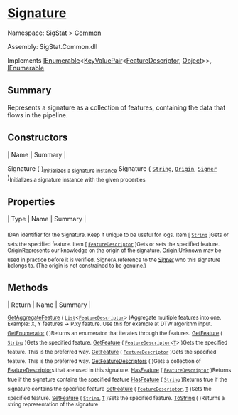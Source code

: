 # [Signature](./Signature.md)

Namespace: [SigStat]() > [Common](./README.md)

Assembly: SigStat.Common.dll

Implements [IEnumerable](https://docs.microsoft.com/en-us/dotnet/api/System.Collections.Generic.IEnumerable-1)\<[KeyValuePair](https://docs.microsoft.com/en-us/dotnet/api/System.Collections.Generic.KeyValuePair-2)\<[FeatureDescriptor](./FeatureDescriptor.md), [Object](https://docs.microsoft.com/en-us/dotnet/api/System.Object)>>, [IEnumerable](https://docs.microsoft.com/en-us/dotnet/api/System.Collections.IEnumerable)

## Summary
Represents a signature as a collection of features, containing the data that flows in the pipeline.

## Constructors

| Name | Summary | 

Signature (  )<sub>Initializes a signature instance</sub>
Signature ( [`String`](https://docs.microsoft.com/en-us/dotnet/api/System.String), [`Origin`](./Origin.md), [`Signer`](./Signer.md) )<sub>Initializes a signature instance with the given properties</sub>


## Properties

| Type | Name | Summary | 

<sub>ID</sub><sub>An identifier for the Signature. Keep it unique to be useful for logs.</sub>
<sub>Item [ [`String`](https://docs.microsoft.com/en-us/dotnet/api/System.String) ]</sub><sub>Gets or sets the specified feature.</sub>
<sub>Item [ [`FeatureDescriptor`](./FeatureDescriptor.md) ]</sub><sub>Gets or sets the specified feature.</sub>
<sub>Origin</sub><sub>Represents our knowledge on the origin of the signature. [Origin.Unknown](https://github.com/hargitomi97/sigstat/blob/master/docs/md/SigStat/Common/Origin.md) may be used in practice before it is verified.</sub>
<sub>Signer</sub><sub>A reference to the [Signer](https://github.com/hargitomi97/sigstat/blob/master/docs/md/SigStat/Common/Signer.md) who this signature belongs to. (The origin is not constrained to be genuine.)</sub>


## Methods

| Return | Name | Summary | 

<sub>[GetAggregateFeature](./Methods/Signature-100663442.md) ( [`List`](https://docs.microsoft.com/en-us/dotnet/api/System.Collections.Generic.List-1)\<[`FeatureDescriptor`](./FeatureDescriptor.md)> )</sub><sub>Aggregate multiple features into one. Example: X, Y features -&gt; P.xy feature.  Use this for example at DTW algorithm input.</sub>
<sub>[GetEnumerator](./Methods/Signature-100663446.md) (  )</sub><sub>Returns an enumerator that iterates through the features.</sub>
<sub>[GetFeature](./Methods/Signature-100663436.md) ( [`String`](https://docs.microsoft.com/en-us/dotnet/api/System.String) )</sub><sub>Gets the specified feature.</sub>
<sub>[GetFeature](./Methods/Signature-100663437.md) ( [`FeatureDescriptor`](./FeatureDescriptor-1.md)\<[`T`](./Signature.md)> )</sub><sub>Gets the specified feature. This is the preferred way.</sub>
<sub>[GetFeature](./Methods/Signature-100663438.md) ( [`FeatureDescriptor`](./FeatureDescriptor.md) )</sub><sub>Gets the specified feature. This is the preferred way.</sub>
<sub>[GetFeatureDescriptors](./Methods/Signature-100663439.md) (  )</sub><sub>Gets a collection of [FeatureDescriptor](https://github.com/hargitomi97/sigstat/blob/master/docs/md/SigStat/Common/FeatureDescriptor.md)s that are used in this signature.</sub>
<sub>[HasFeature](./Methods/Signature-100663443.md) ( [`FeatureDescriptor`](./FeatureDescriptor.md) )</sub><sub>Returns true if the signature contains the specified feature</sub>
<sub>[HasFeature](./Methods/Signature-100663444.md) ( [`String`](https://docs.microsoft.com/en-us/dotnet/api/System.String) )</sub><sub>Returns true if the signature contains the specified feature</sub>
<sub>[SetFeature](./Methods/Signature-100663440.md) ( [`FeatureDescriptor`](./FeatureDescriptor.md), [`T`](./Signature.md) )</sub><sub>Sets the specified feature.</sub>
<sub>[SetFeature](./Methods/Signature-100663441.md) ( [`String`](https://docs.microsoft.com/en-us/dotnet/api/System.String), [`T`](./Signature.md) )</sub><sub>Sets the specified feature.</sub>
<sub>[ToString](./Methods/Signature-100663445.md) (  )</sub><sub>Returns a string representation of the signature</sub>


